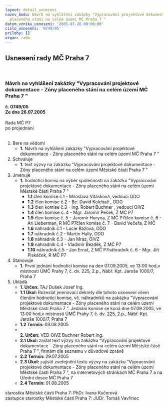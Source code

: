 ```yaml
---
layout: detail_usneseni
nazev_bodu: Návrh na vyhlášení zakázky "Vypracování projektové dokumentace -  Zóny
  placeného stání na celém území MČ Praha 7 "
datum_vzniku_usneseni: '2005-07-26 00:00:00'
cislo_usneseni: '0749/05'
prilohy: []
organ: rada
---
```

<div id="ucUsn_pList" class="usn">
	<span><h2>Usnesení rady MČ Praha 7 </h2>
<br></span><div class="standBody">
<span><h3>Návrh na vyhlášení zakázky "Vypracování projektové dokumentace -  Zóny placeného stání na celém území MČ Praha 7 "</h3></span><div class="center">
		<strong>č. 0749/05</strong><br>
	</div>
<div class="center">
		<strong>Ze dne 26.07.2005</strong><br><br>
	</div>Rada MČ P7<br> po projednání<br><br><ol>
<li>Bere na vědomí<ul><li>
<strong>1.</strong> Návrh na vyhlášení zakázky "Vypracování projektové dokumentace -  Zóny placeného stání na celém území MČ Praha 7 "</li></ul>
</li>
<li>Schvaluje<ul><li>
<strong>1.</strong> text výzvy na zakázku "Vypracování projektové dokumentace -  Zóny placeného stání na celém území Městské části Praha 7 " </li></ul>
</li>
<li>Jmenuje<ul><li>
<strong>1.</strong> hodnotící komisi na výběr společnosti na zakázku "Vypracování projektové dokumentace -  Zóny placeného stání na celém území Městské části Praha 7 "<ul>
<li>
<strong>1.1</strong> člen komise č.1 - Miloslava Vitásková, vedoucí ODO</li>
<li>
<strong>1.2</strong> člen komise č.2 - Bc. David Kolebač , ODO </li>
<li>
<strong>1.3</strong> člen komise č.3 - Ing. Robert Buchner , vedoucí OIVZ </li>
<li>
<strong>1.4</strong> člen komise č. 4 - Mgr. Jaromír Pešek, Z MČ P7 </li>
<li>
<strong>1.5</strong> člen komise č. 5 - Jaromír Horyna, Z MČ P7člen komise č. 6 - Ari Lieberman, R MČ P7člen komise č. 7 - David Večeřa, Z MČ </li>
<li>
<strong>1.6</strong> náhradník č.1 - Lucie Rážová, ODO</li>
<li>
<strong>1.7</strong> náhradník č.2 - Martin Hally, ODO</li>
<li>
<strong>1.8</strong> náhradník č.3 - Jan Mráz, OIVZ</li>
<li>
<strong>1.9</strong> náhradník č.4 - Vladimír Bezděk, Z MČ P7 </li>
<li>
<strong>1.10</strong> náhradník č.5 - Jan Ernst, Z MČ P7náhradník č. 6 - Mgr. Jiří Piskáček, R MČ P7</li>
</ul>
</li></ul>
</li>
<li>Stanovuje<ul><li>
<strong>1.</strong> První jednání hodnotící komise na den 07.09.2005, ve 13:00 hod,v místnosti ÚMČ Prahy  7, č. dv. 225, 2.p., Nábř. Kpt. Jaroše 1000/7, Praha 7</li></ul>
</li>
<li>Ukládá<ul>
<li>
<strong>1. Určen: </strong>TAJ Dušek Josef Ing.</li>
<li>
<strong>1.1 Úkol: </strong>Rozeslat jmenovací dekrety dle tohoto usnesení všem členům hodnotící komise, vč. náhradníků na zakázku "Vypracování projektové dokumentace -  Zóny placeného stání na celém území Městské části Praha 7 ". Jednání komise se koná  dne 07.09.2005, ve 13:00 hod,v místnosti ÚMČ Prahy  7, č. dv. 225, 2.p., Nábř. Kpt. Jaroše 1000/7, Praha 7  </li>
<li>
<strong>1.2 Termín: </strong>03.08.2005</li>
<li>
<strong><br>2. Určen: </strong>VED OIVZ Buchner Robert Ing.</li>
<li>
<strong>2.1 Úkol: </strong>zaslat text výzvy na zakázku "Vypracování projektové dokumentace -  Zóny placeného stání na celém území Městské části Praha 7 ", firmám dle seznamu v důvodové zprávě </li>
<li>
<strong>2.2 Termín: </strong>29.07.2005</li>
<li>
<strong>2.3 Úkol: </strong>zajistit zveřejnění textu výzvy na zakázku "Vypracování projektové dokumentace -  Zóny placeného stání na celém území Městské části Praha 7 ", na internetových stránkách MČ Praha 7 a na Úřední desce MČ Praha 7</li>
<li>
<strong>2.4 Termín: </strong>01.08.2005</li>
</ul>
</li>
</ol>starostka Městské části Praha 7: PhDr. Ivana Kučerová<br>zástupce starostky Městské části Praha 7: JUDr. Tomáš Vavřinec 
</div>
</div>